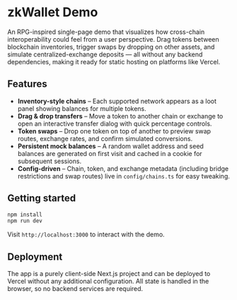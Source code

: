 # zkWallet Demo

An RPG-inspired single-page demo that visualizes how cross-chain interoperability could feel from a user perspective. Drag tokens between blockchain inventories, trigger swaps by dropping on other assets, and simulate centralized-exchange deposits — all without any backend dependencies, making it ready for static hosting on platforms like Vercel.

## Features

- **Inventory-style chains** – Each supported network appears as a loot panel showing balances for multiple tokens.
- **Drag & drop transfers** – Move a token to another chain or exchange to open an interactive transfer dialog with quick percentage controls.
- **Token swaps** – Drop one token on top of another to preview swap routes, exchange rates, and confirm simulated conversions.
- **Persistent mock balances** – A random wallet address and seed balances are generated on first visit and cached in a cookie for subsequent sessions.
- **Config-driven** – Chain, token, and exchange metadata (including bridge restrictions and swap routes) live in `config/chains.ts` for easy tweaking.

## Getting started

```bash
npm install
npm run dev
```

Visit `http://localhost:3000` to interact with the demo.

## Deployment

The app is a purely client-side Next.js project and can be deployed to Vercel without any additional configuration. All state is handled in the browser, so no backend services are required.

